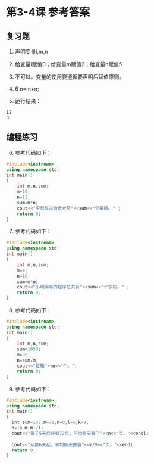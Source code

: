 # 第3-4课 参考答案
## 复习题
1. 声明变量i,m,n

2. 给变量i赋值0；给变量m赋值2；给变量n赋值5

3. 不可以。变量的使用要遵循要声明后赋值原则。

4. 6    n=m+n;

5. 运行结果：
```
12
3
```

## 编程练习
6.	参考代码如下：
```cpp
#include<iostream>
using namespace std;
int main()
{
	int m,n,sum;
	m=10;
	n=12;
	sum=m*n;
	cout<<"李叔叔送给敬老院"<<sum<<"个菜椒。" ; 
	return 0;
}
```
7.	参考代码如下：
```cpp
#include<iostream>
using namespace std;
int main()
{
	int m,n,sum;
	m=4;
	n=10;
	sum=m*n;
	cout<<"小明编写的程序总共有"<<sum<<"个字符。" ; 
	return 0;
}
```

8.	参考代码如下：
```cpp
#include<iostream>
using namespace std;
int main()
{
	int m,n,sum;
	sum=1056; 
	m=30;
	n=sum/m;
	cout<<"每箱"<<n<<"个。";
	return 0;
}
```
9.	参考代码如下：
```cpp
#include<iostream>
using namespace std;
int main()
{
  int sum=132,m=72,n=0,l=5,k=9;
  n=(sum-m)/l;
  cout<<"看了5天后还剩72页，平均每天看了"<<n<<"页。"<<endl;
  
  cout<<"从第6天起，平均每天要看"<<m/9<<"页。"<<endl;  
  return 0;
}
```

